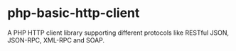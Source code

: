 # php-basic-http-client
A PHP HTTP client library supporting different protocols like RESTful JSON, JSON-RPC, XML-RPC and SOAP.

